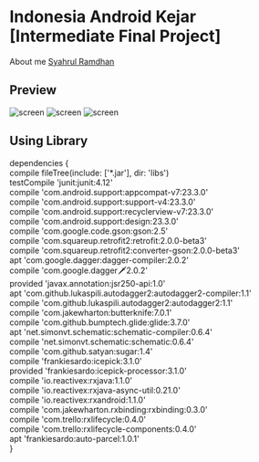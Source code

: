 # Indonesia Android Kejar [Intermediate Final Project]

About me <a href="https://www.syahrulright.com/">Syahrul Ramdhan</a>
## Preview

![screen](https://www.syahrulright.com/wp-content/uploads/2017/07/20170714_2034421.png)
![screen](https://www.syahrulright.com/wp-content/uploads/2017/07/20170714_2034051.png)
![screen](https://www.syahrulright.com/wp-content/uploads/2017/07/20170714_2033311.png)

## Using Library

dependencies { </br>
    compile fileTree(include: ['*.jar'], dir: 'libs')</br>
    testCompile 'junit:junit:4.12'</br>
    compile 'com.android.support:appcompat-v7:23.3.0'</br>
    compile 'com.android.support:support-v4:23.3.0'</br>
    compile 'com.android.support:recyclerview-v7:23.3.0'</br>
    compile 'com.android.support:design:23.3.0'</br>
    compile 'com.google.code.gson:gson:2.5'</br>
    compile 'com.squareup.retrofit2:retrofit:2.0.0-beta3'</br>
    compile 'com.squareup.retrofit2:converter-gson:2.0.0-beta3'</br>
    apt 'com.google.dagger:dagger-compiler:2.0.2'</br>
    compile 'com.google.dagger:dagger:2.0.2'</br>
    provided 'javax.annotation:jsr250-api:1.0'</br>
    apt 'com.github.lukaspili.autodagger2:autodagger2-compiler:1.1'</br>
    compile 'com.github.lukaspili.autodagger2:autodagger2:1.1'</br>
    compile 'com.jakewharton:butterknife:7.0.1'</br>
    compile 'com.github.bumptech.glide:glide:3.7.0'</br>
    apt 'net.simonvt.schematic:schematic-compiler:0.6.4'</br>
    compile 'net.simonvt.schematic:schematic:0.6.4'</br>
    compile 'com.github.satyan:sugar:1.4'</br>
    compile 'frankiesardo:icepick:3.1.0'</br>
    provided 'frankiesardo:icepick-processor:3.1.0'</br>
    compile 'io.reactivex:rxjava:1.1.0'</br>
    compile 'io.reactivex:rxjava-async-util:0.21.0'</br>
    compile 'io.reactivex:rxandroid:1.1.0'</br>
    compile 'com.jakewharton.rxbinding:rxbinding:0.3.0'</br>
    compile 'com.trello:rxlifecycle:0.4.0'</br>
    compile 'com.trello:rxlifecycle-components:0.4.0'</br>
    apt 'frankiesardo:auto-parcel:1.0.1'</br>
}</br>
